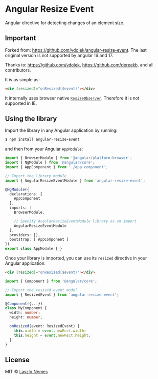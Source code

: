 # Angular Resize Event

Angular directive for detecting changes of an element size.

## Important

Forked from: https://github.com/vdolek/angular-resize-event. The last original version is not supported by angular 16 and 17. 

Thanks to: https://github.com/vdolek, https://github.com/dereekb, and all contributors.

It is as simple as:

```html
<div (resized)="onResized($event)"></div>
```

It internally uses browser native [`ResizeObserver`](https://developer.mozilla.org/en-US/docs/Web/API/ResizeObserver). Therefore it is not supported in IE.

## Using the library

Import the library in any Angular application by running:

```bash
$ npm install angular-resize-event
```

and then from your Angular `AppModule`:

```typescript
import { BrowserModule } from '@angular/platform-browser';
import { NgModule } from '@angular/core';
import { AppComponent } from './app.component';

// Import the library module
import { AngularResizeEventModule } from 'angular-resize-event';

@NgModule({
  declarations: [
    AppComponent
  ],
  imports: [
    BrowserModule,

    // Specify AngularResizeEventModule library as an import
    AngularResizeEventModule
  ],
  providers: [],
  bootstrap: [ AppComponent ]
})
export class AppModule { }
```

Once your library is imported, you can use its `resized` directive in your Angular application:

```html
<div (resized)="onResized($event)"></div>
```

```typescript
import { Component } from '@angular/core';

// Import the resized event model
import { ResizedEvent } from 'angular-resize-event';

@Component({...})
class MyComponent {
  width: number;
  height: number;

  onResized(event: ResizedEvent) {
    this.width = event.newRect.width;
    this.height = event.newRect.height;
  }
}
```
## License

MIT © [Laszlo Nemes](mailto:wow.laszlo@gmail.com)